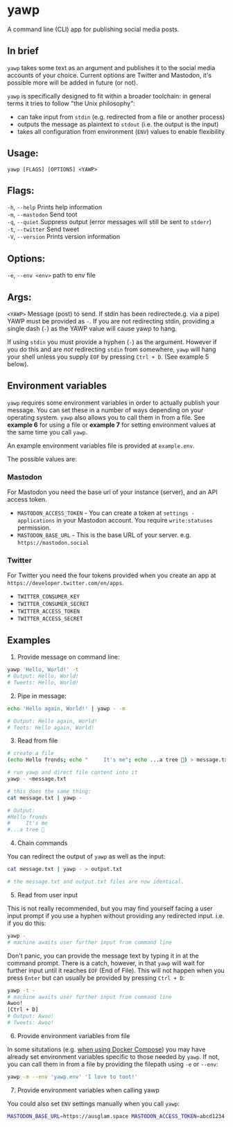 # yawp
A command line (CLI) app for publishing social media posts.

## In brief

`yawp` takes some text as an argument and publishes it to the social media accounts of your choice. Current options are Twitter and Mastodon, it's possible more will be added in future (or not).

`yawp` is specifically designed to fit within a broader toolchain: in general terms it tries to follow "the Unix philosophy":

* can take input from `stdin` (e.g. redirected from a file or another process)
* outputs the message as plaintext to `stdout` (i.e. the output is the input)
* takes all configuration from environment (`ENV`) values to enable flexibility

## Usage:
`yawp [FLAGS] [OPTIONS] <YAWP>`

## Flags:
`-h`, `--help` Prints help information  
`-m`, `--mastodon` Send toot  
`-q`, `--quiet` Suppress output (error messages will still be sent to `stderr`)  
`-t`, `--twitter` Send tweet  
`-V`, `--version` Prints version information  

## Options:
`-e`, `--env <env>` path to env file  

## Args:
`<YAWP>` Message (post) to send. If stdin has been redirectede.g. via a pipe) YAWP must be provided as `-`. If you are not redirecting stdin, providing a single dash (`-`) as the YAWP value will cause yawp to hang.

If using `stdin` you must provide a hyphen (`-`) as the argument. However if you do this and are *not* redirecting `stdin` from somewhere, `yawp` will hang your shell unless you supply `EOF` by pressing `Ctrl + D`. (See example 5 below).

## Environment variables

`yawp` requires some environment variables in order to actually publish your message. You can set these in a number of ways depending on your operating system. `yawp` also allows you to call them in from a file. See **example 6** for using a file or **example 7** for setting environment values at the same time you call `yawp`.

An example environment variables file is provided at `example.env`.

The possible values are:

### Mastodon

For Mastodon you need the base url of your instance (server), and an API access token.

* `MASTODON_ACCESS_TOKEN` - You can create a token at `settings - applications` in your Mastodon account. You require `write:statuses` permission.
* `MASTODON_BASE_URL` - This is the base URL of your server. e.g. `https://mastodon.social`

### Twitter

For Twitter you need the four tokens provided when you create an app at `https://developer.twitter.com/en/apps`.

* `TWITTER_CONSUMER_KEY`
* `TWITTER_CONSUMER_SECRET`
* `TWITTER_ACCESS_TOKEN`
* `TWITTER_ACCESS_SECRET`

## Examples

1. Provide message on command line:

```bash
yawp 'Hello, World!' -t
# Output: Hello, World!
# Tweets: Hello, World!
```

2. Pipe in message:

```bash
echo 'Hello again, World!' | yawp - -m

# Output: Hello again, World!
# Toots: Hello again, World!
```

3. Read from file

```bash
# create a file
(echo Hello fronds; echo "     It's me"; echo ...a tree 🌳) > message.txt

# run yawp and direct file content into it
yawp - <message.txt

# this does the same thing:
cat message.txt | yawp -

# Output: 
#Hello fronds
#     It's me
#...a tree 🌳

```
4. Chain commands

You can redirect the output of `yawp` as well as the input:

```bash
cat message.txt | yawp - > output.txt

# the message.txt and output.txt files are now identical.
```

5. Read from user input

This is not really recommended, but you may find yourself facing a user input prompt if you use a hyphen without providing any redirected input. i.e. if you do this:

```bash
yawp - 
# machine awaits user further input from command line
```
Don't panic, you can provide the message text by typing it in at the command prompt. There is a catch, however, in that `yawp` will wait for further input until it reaches `EOF` (End of File). This will not happen when you press `Enter` but can usually be provided by pressing `Ctrl + D`:

```bash
yawp -t - 
# machine awaits user further input from command line
Awoo!
[Ctrl + D]
# Output: Awoo!
# Tweets: Awoo!
```

6. Provide environment variables from file

In some situtations (e.g. [when using Docker Compose](https://docs.docker.com/compose/environment-variables/)) you may have already set environment variables specific to those needed by `yawp`. If not, you can call them in from a file by providing the filepath using `-e` or `--env`:

```bash
yawp -m --env 'yawp.env' 'I love to toot!'
```

7. Provide environment variables when calling yawp

You could also set `ENV` settings manually when you call `yawp`:

```bash
MASTODON_BASE_URL=https://ausglam.space MASTODON_ACCESS_TOKEN=abcd1234 yawp -m '🎺 I am tooting!'
```